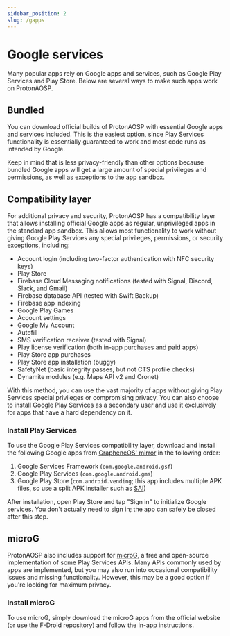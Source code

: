 ```yaml
---
sidebar_position: 2
slug: /gapps
---
```


# Google services

Many popular apps rely on Google apps and services, such as Google Play Services and Play Store. Below are several ways to make such apps work on ProtonAOSP.

## Bundled

You can download official builds of ProtonAOSP with essential Google apps and services included. This is the easiest option, since Play Services functionality is essentially guaranteed to work and most code runs as intended by Google.

Keep in mind that is less privacy-friendly than other options because bundled Google apps will get a large amount of special privileges and permissions, as well as exceptions to the app sandbox.

## Compatibility layer

For additional privacy and security, ProtonAOSP has a compatibility layer that allows installing official Google apps as regular, unprivileged apps in the standard app sandbox. This allows most functionality to work without giving Google Play Services any special privileges, permissions, or security exceptions, including:

- Account login (including two-factor authentication with NFC security keys)
- Play Store
- Firebase Cloud Messaging notifications (tested with Signal, Discord, Slack, and Gmail)
- Firebase database API (tested with Swift Backup)
- Firebase app indexing
- Google Play Games
- Account settings
- Google My Account
- Autofill
- SMS verification receiver (tested with Signal)
- Play license verification (both in-app purchases and paid apps)
- Play Store app purchases
- Play Store app installation (buggy)
- SafetyNet (basic integrity passes, but not CTS profile checks)
- Dynamite modules (e.g. Maps API v2 and Cronet)

With this method, you can use the vast majority of apps without giving Play Services special privileges or compromising privacy. You can also choose to install Google Play Services as a secondary user and use it exclusively for apps that have a hard dependency on it.

### Install Play Services

To use the Google Play Services compatibility layer, download and install the following Google apps from [GrapheneOS' mirror](https://apps.grapheneos.org/packages/) in the following order:

1. Google Services Framework (`com.google.android.gsf`)
2. Google Play Services (`com.google.android.gms`)
3. Google Play Store (`com.android.vending`; this app includes multiple APK files, so use a split APK installer such as [SAI](https://github.com/Aefyr/SAI/releases/tag/4.5))

After installation, open Play Store and tap "Sign in" to initialize Google services. You don't actually need to sign in; the app can safely be closed after this step.

## microG

ProtonAOSP also includes support for [microG](https://microg.org/), a free and open-source implementation of some Play Services APIs. Many APIs commonly used by apps are implemented, but you may also run into occasional compatibility issues and missing functionality. However, this may be a good option if you're looking for maximum privacy.

### Install microG

To use microG, simply download the microG apps from the official website (or use the F-Droid repository) and follow the in-app instructions.
